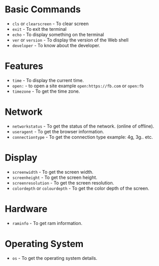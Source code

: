# Basic Commands
* `cls` or `clearscreen` - To clear screen
* `exit` - To exit the terminal
* `echo` - To display something on the terminal
* `ver` or `version` - To display the version of the Web shell
* `developer` - To know about the developer.

# Features
* `time` - To display the current time.
* `open:` - to open a site example `open:https://fb.com` or `open:fb`
* `timezone` - To get the time zone.

# Network
* `networkstatus` - To get the status of the network. (online of offline).
* `useragent` - To get the browser information.
* `connectiontype` - To get the connection type example: 4g, 3g.. etc.

# Display
* `screenwidth` - To get the screen width.
* `screenheight` - To get the screen height.
* `screenresolution` - To get the screen resolution.
* `colordepth` or `colourdepth` - To get the color depth of the screen.

# Hardware
* `raminfo` - To get ram information.

# Operating System
* `os` - To get the operating system details.